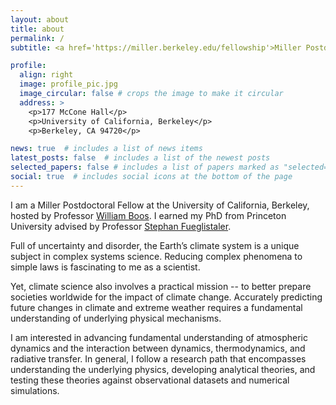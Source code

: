 ```yaml
---
layout: about
title: about
permalink: /
subtitle: <a href='https://miller.berkeley.edu/fellowship'>Miller Postdoctoral Fellow.</a> University of California, Berkeley

profile:
  align: right
  image: profile_pic.jpg
  image_circular: false # crops the image to make it circular
  address: >
    <p>177 McCone Hall</p>
    <p>University of California, Berkeley</p>
    <p>Berkeley, CA 94720</p>

news: true  # includes a list of news items
latest_posts: false  # includes a list of the newest posts
selected_papers: false # includes a list of papers marked as "selected={true}"
social: true  # includes social icons at the bottom of the page
---
```



I am a Miller Postdoctoral Fellow at the University of California, Berkeley, hosted by Professor <a href='https://boos.berkeley.edu'>William Boos</a>. I earned my PhD from Princeton University advised by Professor <a href='https://fueglistaler.princeton.edu'>Stephan Fueglistaler</a>. 

Full of uncertainty and disorder, the Earth’s climate system is a unique subject in complex systems science. Reducing complex phenomena to simple laws is fascinating to me as a scientist. 

Yet, climate science also involves a practical mission -- to better prepare societies worldwide for the impact of climate change. Accurately predicting future changes in climate and extreme weather requires a fundamental understanding of underlying physical mechanisms.

I am interested in advancing fundamental understanding of atmospheric dynamics and the interaction between dynamics, thermodynamics, and radiative transfer. In general, I follow a research path that encompasses understanding the underlying physics, developing analytical theories, and testing these theories against observational datasets and numerical simulations.


